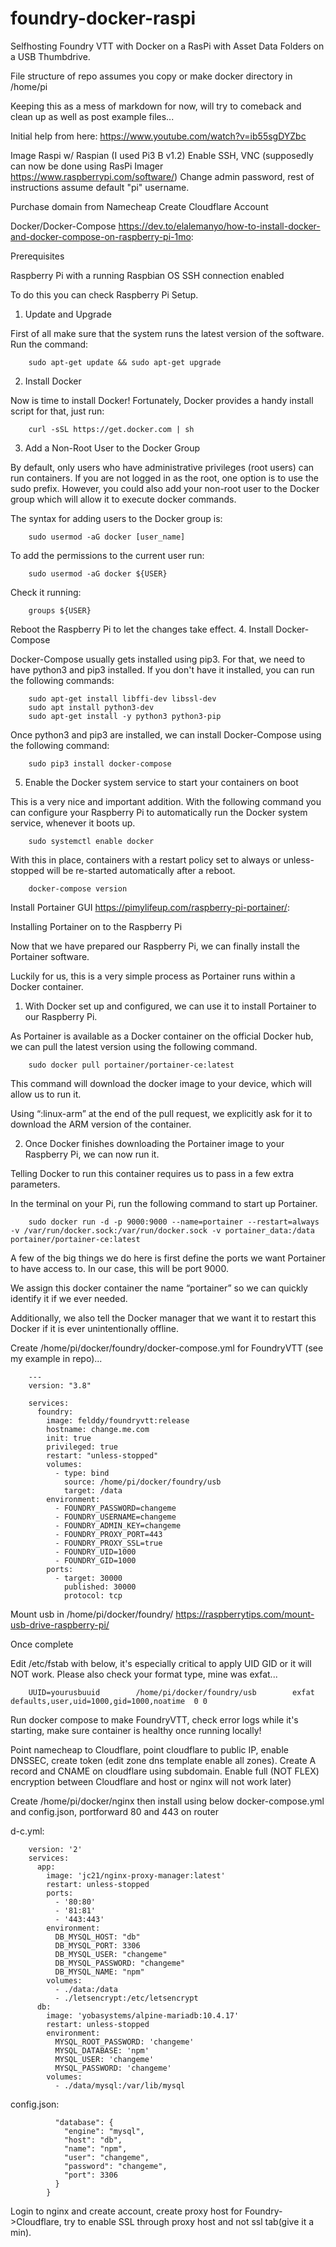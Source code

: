 # foundry-docker-raspi
Selfhosting Foundry VTT with Docker on a RasPi with Asset Data Folders on a USB Thumbdrive.

File structure of repo assumes you copy or make docker directory in /home/pi

Keeping this as a mess of markdown for now, will try to comeback and clean up as well as post example files...

Initial help from here:
https://www.youtube.com/watch?v=ib55sgDYZbc


Image Raspi w/ Raspian (I used Pi3 B v1.2)
Enable SSH, VNC (supposedly can now be done using RasPi Imager https://www.raspberrypi.com/software/)
Change admin password, rest of instructions assume default "pi" username.

Purchase domain from Namecheap
Create Cloudflare Account

Docker/Docker-Compose https://dev.to/elalemanyo/how-to-install-docker-and-docker-compose-on-raspberry-pi-1mo:

Prerequisites

Raspberry Pi with a running Raspbian OS
SSH connection enabled

To do this you can check Raspberry Pi Setup.
1. Update and Upgrade

First of all make sure that the system runs the latest version of the software.
Run the command:
```
    sudo apt-get update && sudo apt-get upgrade
```
2. Install Docker

Now is time to install Docker! Fortunately, Docker provides a handy install script for that, just run:
```
    curl -sSL https://get.docker.com | sh
```
3. Add a Non-Root User to the Docker Group

By default, only users who have administrative privileges (root users) can run containers. If you are not logged in as the root, one option is to use the sudo prefix.
However, you could also add your non-root user to the Docker group which will allow it to execute docker commands.

The syntax for adding users to the Docker group is:
```
    sudo usermod -aG docker [user_name]
```
To add the permissions to the current user run:
```
    sudo usermod -aG docker ${USER}
```
Check it running:
```
    groups ${USER}
```
Reboot the Raspberry Pi to let the changes take effect.
4. Install Docker-Compose

Docker-Compose usually gets installed using pip3. For that, we need to have python3 and pip3 installed. If you don't have it installed, you can run the following commands:
```
    sudo apt-get install libffi-dev libssl-dev
    sudo apt install python3-dev
    sudo apt-get install -y python3 python3-pip
```
Once python3 and pip3 are installed, we can install Docker-Compose using the following command:
```
    sudo pip3 install docker-compose
```
5. Enable the Docker system service to start your containers on boot

This is a very nice and important addition. With the following command you can configure your Raspberry Pi to automatically run the Docker system service, whenever it boots up.
```
    sudo systemctl enable docker
```
With this in place, containers with a restart policy set to always or unless-stopped will be re-started automatically after a reboot.

```
    docker-compose version
```

Install Portainer GUI https://pimylifeup.com/raspberry-pi-portainer/:

Installing Portainer on to the Raspberry Pi

Now that we have prepared our Raspberry Pi, we can finally install the Portainer software.

Luckily for us, this is a very simple process as Portainer runs within a Docker container.

1. With Docker set up and configured, we can use it to install Portainer to our Raspberry Pi.

As Portainer is available as a Docker container on the official Docker hub, we can pull the latest version using the following command.
```
    sudo docker pull portainer/portainer-ce:latest
```
This command will download the docker image to your device, which will allow us to run it.

Using “:linux-arm” at the end of the pull request, we explicitly ask for it to download the ARM version of the container.

2. Once Docker finishes downloading the Portainer image to your Raspberry Pi, we can now run it.

Telling Docker to run this container requires us to pass in a few extra parameters.

In the terminal on your Pi, run the following command to start up Portainer.
```
    sudo docker run -d -p 9000:9000 --name=portainer --restart=always -v /var/run/docker.sock:/var/run/docker.sock -v portainer_data:/data portainer/portainer-ce:latest
```
A few of the big things we do here is first define the ports we want Portainer to have access to. In our case, this will be port 9000.

We assign this docker container the name “portainer” so we can quickly identify it if we ever needed.

Additionally, we also tell the Docker manager that we want it to restart this Docker if it is ever unintentionally offline.


Create /home/pi/docker/foundry/docker-compose.yml  for FoundryVTT (see my example in repo)...
```
    ---
    version: "3.8"

    services:
      foundry:
        image: felddy/foundryvtt:release
        hostname: change.me.com
        init: true
        privileged: true
        restart: "unless-stopped"
        volumes:
          - type: bind
            source: /home/pi/docker/foundry/usb
            target: /data 
        environment:
          - FOUNDRY_PASSWORD=changeme
          - FOUNDRY_USERNAME=changeme
          - FOUNDRY_ADMIN_KEY=changeme
          - FOUNDRY_PROXY_PORT=443
          - FOUNDRY_PROXY_SSL=true 
          - FOUNDRY_UID=1000
          - FOUNDRY_GID=1000
        ports:
          - target: 30000
            published: 30000
            protocol: tcp
```


Mount usb in /home/pi/docker/foundry/
https://raspberrytips.com/mount-usb-drive-raspberry-pi/

Once complete

Edit /etc/fstab with below, it's especially critical to apply UID GID or it will NOT work. Please also check your format type, mine was exfat...
```
    UUID=yourusbuuid        /home/pi/docker/foundry/usb        exfat defaults,user,uid=1000,gid=1000,noatime  0 0
```
Run docker compose to make FoundryVTT, check error logs while it's starting, make sure container is healthy once running locally!

Point namecheap to Cloudflare, point cloudflare to public IP, enable DNSSEC, create token (edit zone dns template enable all zones).
Create A record and CNAME on cloudflare using subdomain. Enable full (NOT FLEX) encryption between Cloudflare and host or nginx will not work later)

Create /home/pi/docker/nginx then install using below docker-compose.yml and config.json, portforward 80 and 443 on router

d-c.yml:
```
    version: '2'
    services:
      app:
        image: 'jc21/nginx-proxy-manager:latest'
        restart: unless-stopped
        ports:
          - '80:80'
          - '81:81'
          - '443:443'
        environment:
          DB_MYSQL_HOST: "db"
          DB_MYSQL_PORT: 3306
          DB_MYSQL_USER: "changeme"
          DB_MYSQL_PASSWORD: "changeme"
          DB_MYSQL_NAME: "npm"
        volumes:
          - ./data:/data
          - ./letsencrypt:/etc/letsencrypt
      db:
        image: 'yobasystems/alpine-mariadb:10.4.17'
        restart: unless-stopped
        environment:
          MYSQL_ROOT_PASSWORD: 'changeme'
          MYSQL_DATABASE: 'npm'
          MYSQL_USER: 'changeme'
          MYSQL_PASSWORD: 'changeme'
        volumes:
          - ./data/mysql:/var/lib/mysql
```
config.json:
```  {
          "database": {
            "engine": "mysql",
            "host": "db",
            "name": "npm",
            "user": "changeme",
            "password": "changeme",
            "port": 3306
          }
        }
```

Login to nginx and create account, create proxy host for Foundry->Cloudflare, try to enable SSL through proxy host and not ssl tab(give it a min). 



